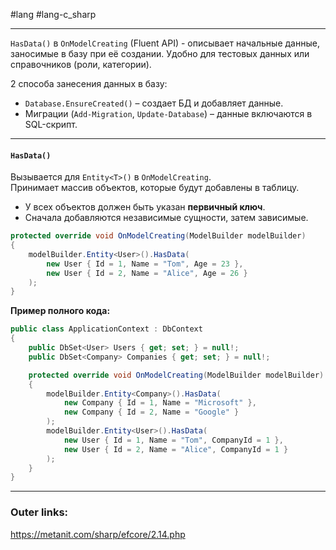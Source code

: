 #lang #lang-c_sharp 

---
`HasData()` в `OnModelCreating` (Fluent API)  - описывает начальные данные, заносимые в базу при её создании.
Удобно для тестовых данных или справочников (роли, категории). 

2 способа занесения данных в базу:
- `Database.EnsureCreated()` – создает БД и добавляет данные.  
- Миграции (`Add-Migration`, `Update-Database`) – данные включаются в SQL-скрипт.  

---
#### **`HasData()`**  
Вызывается для `Entity<T>()` в `OnModelCreating`.  
Принимает массив объектов, которые будут добавлены в таблицу.  
  - У всех объектов должен быть указан **первичный ключ**.  
  - Сначала добавляются независимые сущности, затем зависимые.  
  ```csharp
  protected override void OnModelCreating(ModelBuilder modelBuilder)
  {
      modelBuilder.Entity<User>().HasData(
          new User { Id = 1, Name = "Tom", Age = 23 },
          new User { Id = 2, Name = "Alice", Age = 26 }
      );
  }
  ```  

**Пример полного кода:**  
```csharp
public class ApplicationContext : DbContext
{
    public DbSet<User> Users { get; set; } = null!;
    public DbSet<Company> Companies { get; set; } = null!;

    protected override void OnModelCreating(ModelBuilder modelBuilder)
    {
        modelBuilder.Entity<Company>().HasData(
            new Company { Id = 1, Name = "Microsoft" },
            new Company { Id = 2, Name = "Google" }
        );
        modelBuilder.Entity<User>().HasData(
            new User { Id = 1, Name = "Tom", CompanyId = 1 },
            new User { Id = 2, Name = "Alice", CompanyId = 1 }
        );
    }
}
``` 

---
### Outer links:
https://metanit.com/sharp/efcore/2.14.php